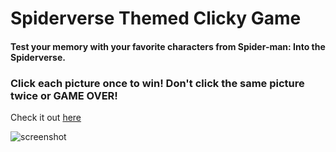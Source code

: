 # Spiderverse Themed Clicky Game

#### Test your memory with your favorite characters from Spider-man: Into the Spiderverse.
### Click each picture once to win! Don't click the same picture twice or GAME OVER!

Check it out [here](https://kathdoza.github.io/clicky-game/)

![screenshot](public/screenshot.png)